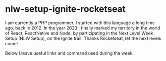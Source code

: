 # nlw-setup-ignite-rocketseat

I am currently a PHP programmer. I started with this language a long time ago, back in 2012. In the year 2023 I finally marked my territory in the world of React, ReactNative and Node, by participating in the Next Level Week Setup (NLW Setup), on the Ignite trail. Thanks Rocketseat, let the next levels come!

Below I leave useful links and command used during the week:

